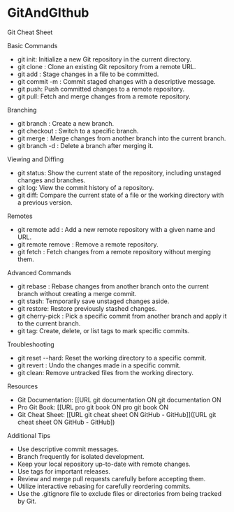  # GitAndGIthub       
     
Git Cheat Sheet   
   
Basic Commands 
 
  - git init: Initialize a new Git repository in the current directory.
  - git clone : Clone an existing Git repository from a remote URL.
  - git add : Stage changes in a file to be committed.
  - git commit -m : Commit staged changes with a descriptive message.
  - git push: Push committed changes to a remote repository.
  - git pull: Fetch and merge changes from a remote repository.

Branching

  - git branch : Create a new branch.
  - git checkout : Switch to a specific branch.
  - git merge : Merge changes from another branch into the current branch.
  - git branch -d : Delete a branch after merging it.

Viewing and Diffing

  - git status: Show the current state of the repository, including unstaged changes and branches.
  - git log: View the commit history of a repository.
  - git diff: Compare the current state of a file or the working directory with a previous version.

Remotes

  - git remote add  : Add a new remote repository with a given name and URL.
  - git remote remove : Remove a remote repository.
  - git fetch : Fetch changes from a remote repository without merging them.

Advanced Commands

  - git rebase : Rebase changes from another branch onto the current branch without creating a merge commit.
  - git stash: Temporarily save unstaged changes aside.
  - git restore: Restore previously stashed changes.
  - git cherry-pick : Pick a specific commit from another branch and apply it to the current branch.
  - git tag: Create, delete, or list tags to mark specific commits.

Troubleshooting

  - git reset --hard: Reset the working directory to a specific commit.
  - git revert : Undo the changes made in a specific commit.
  - git clean: Remove untracked files from the working directory.

Resources

  - Git Documentation: [[URL git documentation ON git documentation ON
  - Pro Git Book: [[URL pro git book ON pro git book ON
  - Git Cheat Sheet: [[URL git cheat sheet ON GitHub - GitHub]]([URL git cheat sheet ON GitHub - GitHub])

Additional Tips

  - Use descriptive commit messages.
  - Branch frequently for isolated development.
  - Keep your local repository up-to-date with remote changes.
  - Use tags for important releases.
  - Review and merge pull requests carefully before accepting them.
  - Utilize interactive rebasing for carefully reordering commits.
  - Use the .gitignore file to exclude files or directories from being tracked by Git.
